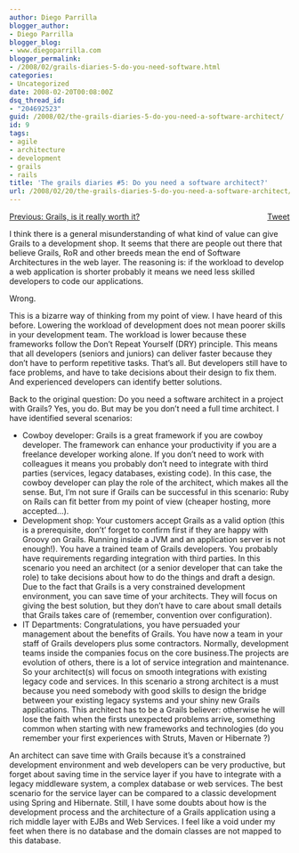 ```yaml
---
author: Diego Parrilla
blogger_author:
- Diego Parrilla
blogger_blog:
- www.diegoparrilla.com
blogger_permalink:
- /2008/02/grails-diaries-5-do-you-need-software.html
categories:
- Uncategorized
date: 2008-02-20T00:08:00Z
dsq_thread_id:
- "204692523"
guid: /2008/02/the-grails-diaries-5-do-you-need-a-software-architect/
id: 9
tags:
- agile
- architecture
- development
- grails
- rails
title: 'The grails diaries #5: Do you need a software architect?'
url: /2008/02/20/the-grails-diaries-5-do-you-need-a-software-architect/
---
```


<div style="float: right; margin-left: 10px;">
  <a href="https://twitter.com/share" class="twitter-share-button" data-via="nubeblog" data-hashtags="agile,architecture,development,grails,rails" data-count="vertical" data-url="/2008/02/20/the-grails-diaries-5-do-you-need-a-software-architect/">Tweet</a>
</div>

[Previous: Grails, is it really worth it?](http://www.diegoparrilla.com/2008/02/grails-diaries-4-grails-is-it-really.html)

I think there is a general misunderstanding of what kind of value can give Grails to a development shop. It seems that there are people out there that believe Grails, RoR and other breeds mean the end of Software Architectures in the web layer. The reasoning is: if the workload to develop a web application is shorter probably it means we need less skilled developers to code our applications.

Wrong.

This is a bizarre way of thinking from my point of view. I have heard of this before. Lowering the workload of development does not mean poorer skills in your development team. The workload is lower because these frameworks follow the Don&#8217;t Repeat Yourself (DRY) principle. This means that all developers (seniors and juniors) can deliver faster because they don&#8217;t have to perform repetitive tasks. That&#8217;s all. But developers still have to face problems, and have to take decisions about their design to fix them. And experienced developers can identify better solutions.

Back to the original question: Do you need a software architect in a project with Grails? Yes, you do. But may be you don&#8217;t need a full time architect. I have identified several scenarios: 

  * Cowboy developer: Grails is a great framework if you are cowboy developer. The framework can enhance your productivity if you are a freelance developer working alone. If you don&#8217;t need to work with colleagues it means you probably don&#8217;t need to integrate with third parties (services, legacy databases, existing code). In this case, the cowboy developer can play the role of the architect, which makes all the sense. But, I&#8217;m not sure if Grails can be successful in this scenario: Ruby on Rails can fit better from my point of view (cheaper hosting, more accepted&#8230;).
  * Development shop: Your customers accept Grails as a valid option (this is a prerequisite, don&#8217;t&#8217; forget to confirm first if they are happy with Groovy on Grails. Running inside a JVM and an application server is not enough!). You have a trained team of Grails developers. You probably have requirements regarding integration with third parties. In this scenario you need an architect (or a senior developer that can take the role) to take decisions about how to do the things and draft a design. Due to the fact that Grails is a very constrained development environment, you can save time of your architects. They will focus on giving the best solution, but they don&#8217;t have to care about small details that Grails takes care of (remember, convention over configuration).
  * IT Departments: Congratulations, you have persuaded your management about the benefits of Grails. You have now a team in your staff of Grails developers plus some contractors. Normally, development teams inside the companies focus on the core business.The projects are evolution of others, there is a lot of service integration and maintenance. So your architect(s) will focus on smooth integrations with existing legacy code and services. In this scenario a strong architect is a must because you need somebody with good skills to design the bridge between your existing legacy systems and your shiny new Grails applications. This architect has to be a Grails believer: otherwise he will lose the faith when the firsts unexpected problems arrive, something common when starting with new frameworks and technologies (do you remember your first experiences with Struts, Maven or Hibernate ?)

An architect can save time with Grails because it&#8217;s a constrained development environment and web developers can be very productive, but forget about saving time in the service layer if you have to integrate with a legacy middleware system, a complex database or web services. The best scenario for the service layer can be compared to a classic development using Spring and Hibernate. Still, I have some doubts about how is the development process and the architecture of a Grails application using a rich middle layer with EJBs and Web Services. I feel like a void under my feet when there is no database and the domain classes are not mapped to this database.
